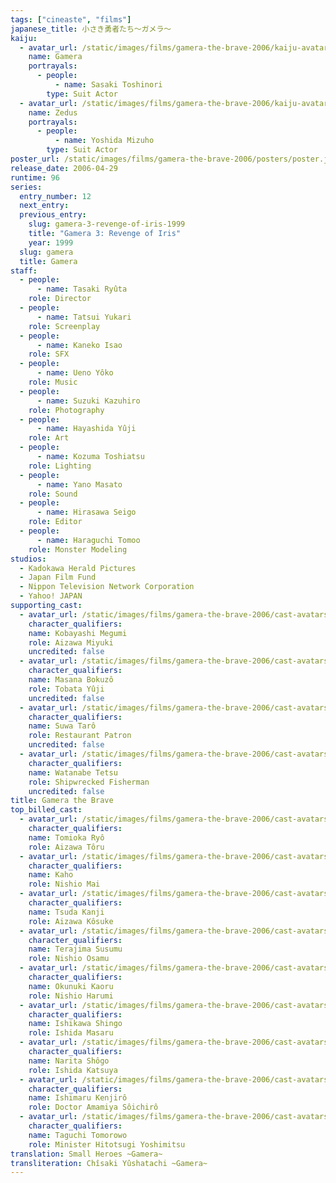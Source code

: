 ```yaml
---
tags: ["cineaste", "films"]
japanese_title: 小さき勇者たち〜ガメラ〜
kaiju:
  - avatar_url: /static/images/films/gamera-the-brave-2006/kaiju-avatars/01406.jpg
    name: Gamera
    portrayals:
      - people:
          - name: Sasaki Toshinori
        type: Suit Actor
  - avatar_url: /static/images/films/gamera-the-brave-2006/kaiju-avatars/01371.jpg
    name: Zedus
    portrayals:
      - people:
          - name: Yoshida Mizuho
        type: Suit Actor
poster_url: /static/images/films/gamera-the-brave-2006/posters/poster.jpg
release_date: 2006-04-29
runtime: 96
series:
  entry_number: 12
  next_entry:
  previous_entry:
    slug: gamera-3-revenge-of-iris-1999
    title: "Gamera 3: Revenge of Iris"
    year: 1999
  slug: gamera
  title: Gamera
staff:
  - people:
      - name: Tasaki Ryûta
    role: Director
  - people:
      - name: Tatsui Yukari
    role: Screenplay
  - people:
      - name: Kaneko Isao
    role: SFX
  - people:
      - name: Ueno Yôko
    role: Music
  - people:
      - name: Suzuki Kazuhiro
    role: Photography
  - people:
      - name: Hayashida Yûji
    role: Art
  - people:
      - name: Kozuma Toshiatsu
    role: Lighting
  - people:
      - name: Yano Masato
    role: Sound
  - people:
      - name: Hirasawa Seigo
    role: Editor
  - people:
      - name: Haraguchi Tomoo
    role: Monster Modeling
studios:
  - Kadokawa Herald Pictures
  - Japan Film Fund
  - Nippon Television Network Corporation
  - Yahoo! JAPAN
supporting_cast:
  - avatar_url: /static/images/films/gamera-the-brave-2006/cast-avatars/megumi-kobayashi-0.jpg
    character_qualifiers:
    name: Kobayashi Megumi
    role: Aizawa Miyuki
    uncredited: false
  - avatar_url: /static/images/films/gamera-the-brave-2006/cast-avatars/bokuzo-masana-0.jpg
    character_qualifiers:
    name: Masana Bokuzô
    role: Tobata Yûji
    uncredited: false
  - avatar_url: /static/images/films/gamera-the-brave-2006/cast-avatars/taro-suwa-0.jpg
    character_qualifiers:
    name: Suwa Tarô
    role: Restaurant Patron
    uncredited: false
  - avatar_url: /static/images/films/gamera-the-brave-2006/cast-avatars/tetsu-watanabe-0.jpg
    character_qualifiers:
    name: Watanabe Tetsu
    role: Shipwrecked Fisherman
    uncredited: false
title: Gamera the Brave
top_billed_cast:
  - avatar_url: /static/images/films/gamera-the-brave-2006/cast-avatars/ryo-tomioka-0.jpg
    character_qualifiers:
    name: Tomioka Ryô
    role: Aizawa Tôru
  - avatar_url: /static/images/films/gamera-the-brave-2006/cast-avatars/kaho-0.jpg
    character_qualifiers:
    name: Kaho
    role: Nishio Mai
  - avatar_url: /static/images/films/gamera-the-brave-2006/cast-avatars/kanji-tsuda-0.jpg
    character_qualifiers:
    name: Tsuda Kanji
    role: Aizawa Kôsuke
  - avatar_url: /static/images/films/gamera-the-brave-2006/cast-avatars/susumu-terajima-0.jpg
    character_qualifiers:
    name: Terajima Susumu
    role: Nishio Osamu
  - avatar_url: /static/images/films/gamera-the-brave-2006/cast-avatars/kaoru-okunuki-0.jpg
    character_qualifiers:
    name: Okunuki Kaoru
    role: Nishio Harumi
  - avatar_url: /static/images/films/gamera-the-brave-2006/cast-avatars/shingo-ishikawa-0.jpg
    character_qualifiers:
    name: Ishikawa Shingo
    role: Ishida Masaru
  - avatar_url: /static/images/films/gamera-the-brave-2006/cast-avatars/shogo-narita-0.jpg
    character_qualifiers:
    name: Narita Shôgo
    role: Ishida Katsuya
  - avatar_url: /static/images/films/gamera-the-brave-2006/cast-avatars/kenjiro-ishimaru-0.jpg
    character_qualifiers:
    name: Ishimaru Kenjirô
    role: Doctor Amamiya Sôichirô
  - avatar_url: /static/images/films/gamera-the-brave-2006/cast-avatars/tomorowo-taguchi-0.jpg
    character_qualifiers:
    name: Taguchi Tomorowo
    role: Minister Hitotsugi Yoshimitsu
translation: Small Heroes ~Gamera~
transliteration: Chîsaki Yûshatachi ~Gamera~
---
```

